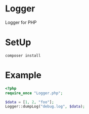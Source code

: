 # Logger
Logger for PHP

# SetUp

```
composer install
```

# Example

```php
<?php
require_once "Logger.php";

$data = [1, 2, "foo"];
Logger::dumpLog("debug.log", $data);
```
